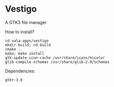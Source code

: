 Vestigo
=======

A GTK3 file manager

How to install?
````
cd vala-apps/vestigo
mkdir build; cd build
cmake ..
make; make install
gtk-update-icon-cache /usr/share/icons/hicolor
glib-compile-schemas /usr/share/glib-2.0/schemas
````
Dependencies:
````
gtk+-3.0
````
